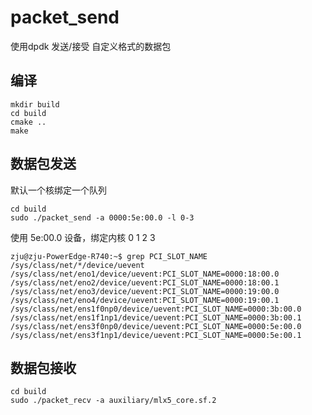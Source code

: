 # packet_send
使用dpdk 发送/接受 自定义格式的数据包

## 编译

```shell
mkdir build
cd build
cmake ..
make
```

## 数据包发送
默认一个核绑定一个队列
```shell
cd build
sudo ./packet_send -a 0000:5e:00.0 -l 0-3
```

使用 5e:00.0 设备，绑定内核 0 1 2 3

```angular2html
zju@zju-PowerEdge-R740:~$ grep PCI_SLOT_NAME /sys/class/net/*/device/uevent
/sys/class/net/eno1/device/uevent:PCI_SLOT_NAME=0000:18:00.0
/sys/class/net/eno2/device/uevent:PCI_SLOT_NAME=0000:18:00.1
/sys/class/net/eno3/device/uevent:PCI_SLOT_NAME=0000:19:00.0
/sys/class/net/eno4/device/uevent:PCI_SLOT_NAME=0000:19:00.1
/sys/class/net/ens1f0np0/device/uevent:PCI_SLOT_NAME=0000:3b:00.0
/sys/class/net/ens1f1np1/device/uevent:PCI_SLOT_NAME=0000:3b:00.1
/sys/class/net/ens3f0np0/device/uevent:PCI_SLOT_NAME=0000:5e:00.0
/sys/class/net/ens3f1np1/device/uevent:PCI_SLOT_NAME=0000:5e:00.1
```

## 数据包接收
```shell
cd build
sudo ./packet_recv -a auxiliary/mlx5_core.sf.2
```


